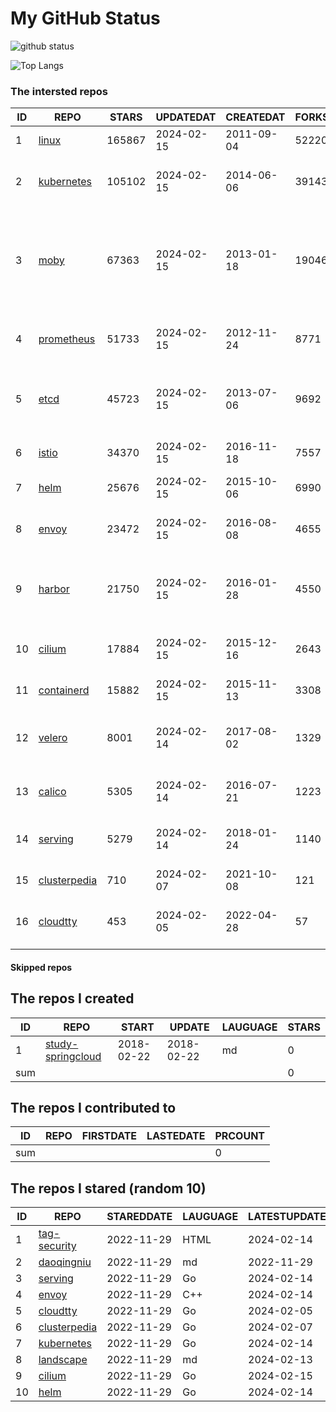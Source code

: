 # My GitHub Status

<img src="https://github-readme-stats-1.yihong0618.vercel.app/api?username=daoqingniu&show_icons=true&&&hide_title=true&count_private=true" alt="github status" />

![Top Langs](https://github-readme-stats-1.yihong0618.vercel.app/api/top-langs/?username=daoqingniu&layout=compact)

<!--START_SECTION:github_repos-->
### The intersted repos
| ID |                              REPO                               | STARS  | UPDATEDAT  | CREATEDAT  | FORKSCOUNT |                                                DESCRIPTIONS                                                |
|----|-----------------------------------------------------------------|--------|------------|------------|------------|------------------------------------------------------------------------------------------------------------|
|  1 | [linux](https://github.com/torvalds/linux)                      | 165867 | 2024-02-15 | 2011-09-04 |      52220 | Linux kernel source tree                                                                                   |
|  2 | [kubernetes](https://github.com/kubernetes/kubernetes)          | 105102 | 2024-02-15 | 2014-06-06 |      39143 | Production-Grade Container Scheduling and Management                                                       |
|  3 | [moby](https://github.com/moby/moby)                            |  67363 | 2024-02-15 | 2013-01-18 |      19046 | The Moby Project - a collaborative project for the container ecosystem to assemble container-based systems |
|  4 | [prometheus](https://github.com/prometheus/prometheus)          |  51733 | 2024-02-15 | 2012-11-24 |       8771 | The Prometheus monitoring system and time series database.                                                 |
|  5 | [etcd](https://github.com/etcd-io/etcd)                         |  45723 | 2024-02-15 | 2013-07-06 |       9692 | Distributed reliable key-value store for the most critical data of a distributed system                    |
|  6 | [istio](https://github.com/istio/istio)                         |  34370 | 2024-02-15 | 2016-11-18 |       7557 | Connect, secure, control, and observe services.                                                            |
|  7 | [helm](https://github.com/helm/helm)                            |  25676 | 2024-02-15 | 2015-10-06 |       6990 | The Kubernetes Package Manager                                                                             |
|  8 | [envoy](https://github.com/envoyproxy/envoy)                    |  23472 | 2024-02-15 | 2016-08-08 |       4655 | Cloud-native high-performance edge/middle/service proxy                                                    |
|  9 | [harbor](https://github.com/goharbor/harbor)                    |  21750 | 2024-02-15 | 2016-01-28 |       4550 | An open source trusted cloud native registry project that stores, signs, and scans content.                |
| 10 | [cilium](https://github.com/cilium/cilium)                      |  17884 | 2024-02-15 | 2015-12-16 |       2643 | eBPF-based Networking, Security, and Observability                                                         |
| 11 | [containerd](https://github.com/containerd/containerd)          |  15882 | 2024-02-15 | 2015-11-13 |       3308 | An open and reliable container runtime                                                                     |
| 12 | [velero](https://github.com/vmware-tanzu/velero)                |   8001 | 2024-02-14 | 2017-08-02 |       1329 | Backup and migrate Kubernetes applications and their persistent volumes                                    |
| 13 | [calico](https://github.com/projectcalico/calico)               |   5305 | 2024-02-14 | 2016-07-21 |       1223 | Cloud native networking and network security                                                               |
| 14 | [serving](https://github.com/knative/serving)                   |   5279 | 2024-02-14 | 2018-01-24 |       1140 | Kubernetes-based, scale-to-zero, request-driven compute                                                    |
| 15 | [clusterpedia](https://github.com/clusterpedia-io/clusterpedia) |    710 | 2024-02-07 | 2021-10-08 |        121 | The Encyclopedia of Kubernetes clusters                                                                    |
| 16 | [cloudtty](https://github.com/cloudtty/cloudtty)                |    453 | 2024-02-05 | 2022-04-28 |         57 | A Friendly Kubernetes CloudShell (Web Terminal) !                                                          |



#### Skipped repos
<!--END_SECTION:github_repos-->

<!--START_SECTION:my_github-->
## The repos I created
| ID  |                                 REPO                                 |   START    |   UPDATE   | LAUGUAGE | STARS |
|-----|----------------------------------------------------------------------|------------|------------|----------|-------|
|   1 | [study-springcloud](https://github.com/daoqingniu/study-springcloud) | 2018-02-22 | 2018-02-22 | md       |     0 |
| sum |                                                                      |            |            |          |     0 |

## The repos I contributed to
| ID  | REPO | FIRSTDATE | LASTEDATE | PRCOUNT |
|-----|------|-----------|-----------|---------|
| sum |      |           |           |       0 |

## The repos I stared (random 10)
| ID |                              REPO                               | STAREDDATE | LAUGUAGE | LATESTUPDATE |
|----|-----------------------------------------------------------------|------------|----------|--------------|
|  1 | [tag-security](https://github.com/cncf/tag-security)            | 2022-11-29 | HTML     | 2024-02-14   |
|  2 | [daoqingniu](https://github.com/daoqingniu/daoqingniu)          | 2022-11-29 | md       | 2022-11-29   |
|  3 | [serving](https://github.com/knative/serving)                   | 2022-11-29 | Go       | 2024-02-14   |
|  4 | [envoy](https://github.com/envoyproxy/envoy)                    | 2022-11-29 | C++      | 2024-02-14   |
|  5 | [cloudtty](https://github.com/cloudtty/cloudtty)                | 2022-11-29 | Go       | 2024-02-05   |
|  6 | [clusterpedia](https://github.com/clusterpedia-io/clusterpedia) | 2022-11-29 | Go       | 2024-02-07   |
|  7 | [kubernetes](https://github.com/kubernetes/kubernetes)          | 2022-11-29 | Go       | 2024-02-14   |
|  8 | [landscape](https://github.com/cncf/landscape)                  | 2022-11-29 | md       | 2024-02-13   |
|  9 | [cilium](https://github.com/cilium/cilium)                      | 2022-11-29 | Go       | 2024-02-15   |
| 10 | [helm](https://github.com/helm/helm)                            | 2022-11-29 | Go       | 2024-02-14   |

<!--END_SECTION:my_github-->
